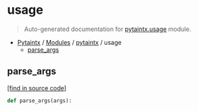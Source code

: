 # usage

> Auto-generated documentation for [pytaintx.usage](../../pytaintx/usage.py) module.

- [Pytaintx](../README.md#pytaintx-index) / [Modules](../README.md#pytaintx-modules) / [pytaintx](index.md#pytaintx) / usage
    - [parse_args](#parse_args)

## parse_args

[[find in source code]](../../pytaintx/usage.py#L142)

```python
def parse_args(args):
```

